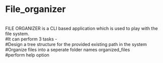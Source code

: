 # File_organizer
<br />
FILE ORGANIZER is a CLI based application which is used to play with the file system.<br />
#It can perform 3 tasks - <br />
#Design a tree structure for the provided existing path in the system<br />
#Organize files into a seperate folder names organized_files<br />
#perform help option<br />
